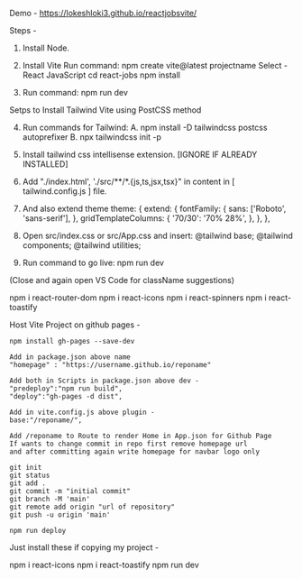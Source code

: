 Demo - https://lokeshloki3.github.io/reactjobsvite/

Steps - 

1. Install Node.

2. Install Vite Run command:
	npm create vite@latest projectname 
		Select -
			React
			JavaScript
	cd react-jobs
	npm install

3. Run command:
	npm run dev
  

Setps to Install Tailwind Vite using PostCSS method

4. Run commands for Tailwind:
	A. npm install -D tailwindcss postcss autoprefixer
	B. npx tailwindcss init -p  
	
5. Install tailwind css intellisense extension. [IGNORE IF ALREADY INSTALLED]

6. Add "./index.html', './src/**/*.{js,ts,jsx,tsx}" in content in [ tailwind.config.js ] file.
7. And also extend theme
  theme: {
    extend: {
      fontFamily: {
        sans: ['Roboto', 'sans-serif'],
      },
      gridTemplateColumns: {
        '70/30': '70% 28%',
      },
    },
  },

8. Open src/index.css or src/App.css and insert: 
	@tailwind base;
	@tailwind components;
	@tailwind utilities;

9. Run command to go live:
	npm run dev
	
(Close and again open VS Code for className suggestions)

npm i react-router-dom 
npm i react-icons
npm i react-spinners
npm i react-toastify 

Host Vite Project on github pages -

	npm install gh-pages --save-dev
	
	Add in package.json above name
	"homepage" : "https://username.github.io/reponame"
	
	Add both in Scripts in package.json above dev -
	"predeploy":"npm run build",
	"deploy":"gh-pages -d dist",
	
	Add in vite.config.js above plugin -
	base:"/reponame/",
	
	Add /reponame to Route to render Home in App.json for Github Page
	If wants to change commit in repo first remove homepage url 
	and after committing again write homepage for navbar logo only
	
	git init
	git status
	git add .
	git commit -m "initial commit"
	git branch -M 'main'
	git remote add origin "url of repository"
	git push -u origin 'main'
	
	npm run deploy
	
Just install these if copying my project -

npm i react-icons
npm i react-toastify
npm run dev
